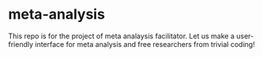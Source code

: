 # meta-analysis

This repo is for the project of meta analaysis facilitator. 
Let us make a user-friendly interface for meta analysis and free researchers from trivial coding!
